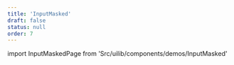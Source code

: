 ```yaml
---
title: 'InputMasked'
draft: false
status: null
order: 7
---
```


<!--
  ATTENTION: This file is auto generated by using "makeDemosFactory".
  Do not change the content!
-->

import InputMaskedPage from 'Src/uilib/components/demos/InputMasked'

<InputMaskedPage />

